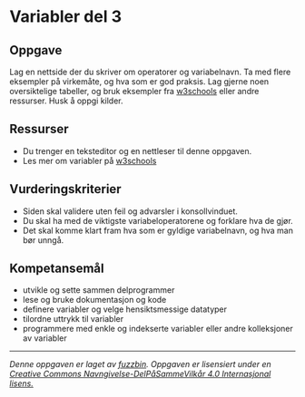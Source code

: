 Variabler del 3
===============

Oppgave
-------
Lag en nettside der du skriver om operatorer og variabelnavn. Ta med flere eksempler på virkemåte, og hva som er god praksis. Lag gjerne noen oversiktelige tabeller, og bruk eksempler fra [w3schools](http://www.w3schools.com/js/js_operators.asp) eller andre ressurser. Husk å oppgi kilder.

Ressurser
---------
* Du trenger en teksteditor og en nettleser til denne oppgaven.
* Les mer om variabler på [w3schools](http://www.w3schools.com/js/js_operators.asp)

Vurderingskriterier
-------------------
* Siden skal validere uten feil og advarsler i konsollvinduet.
* Du skal ha med de viktigste variabeloperatorene og forklare hva de gjør.
* Det skal komme klart fram hva som er gyldige variabelnavn, og hva man bør unngå.

Kompetansemål
-------------
* utvikle og sette sammen delprogrammer
* lese og bruke dokumentasjon og kode
* definere variabler og velge hensiktsmessige datatyper
* tilordne uttrykk til variabler
* programmere med enkle og indekserte variabler eller andre kolleksjoner av variabler

---

_Denne oppgaven er laget av [fuzzbin](https://github.com/fuzzbin). Oppgaven er lisensiert under en [Creative Commons Navngivelse-DelPåSammeVilkår 4.0 Internasjonal lisens.
](http://creativecommons.org/licenses/by-sa/4.0/)_
